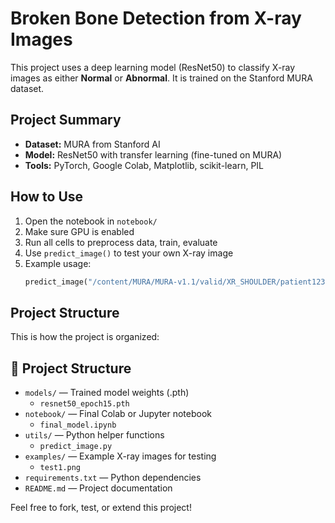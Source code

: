 # Broken Bone Detection from X-ray Images

This project uses a deep learning model (ResNet50) to classify X-ray images as either **Normal** or **Abnormal**. It is trained on the Stanford MURA dataset.

## Project Summary

- **Dataset:** MURA from Stanford AI
- **Model:** ResNet50 with transfer learning (fine-tuned on MURA)
- **Tools:** PyTorch, Google Colab, Matplotlib, scikit-learn, PIL

## How to Use

1. Open the notebook in `notebook/`
2. Make sure GPU is enabled
3. Run all cells to preprocess data, train, evaluate
4. Use `predict_image()` to test your own X-ray image
5. Example usage:
   ```python
   predict_image("/content/MURA/MURA-v1.1/valid/XR_SHOULDER/patient123/study1_positive/image2.png", model, device)


## Project Structure
This is how the project is organized:
## 📁 Project Structure

- `models/` — Trained model weights (.pth)
  - `resnet50_epoch15.pth`
- `notebook/` — Final Colab or Jupyter notebook
  - `final_model.ipynb`
- `utils/` — Python helper functions
  - `predict_image.py`
- `examples/` — Example X-ray images for testing
  - `test1.png`
- `requirements.txt` — Python dependencies
- `README.md` — Project documentation


Feel free to fork, test, or extend this project!

